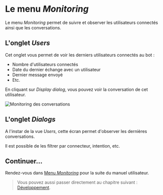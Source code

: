 # Le menu _Monitoring_

Le menu _Monitoring_ permet de suivre et observer les utilisateurs connectés ainsi que les conversations.
 
## L'onglet _Users_

Cet onglet vous permet de voir les derniers utilisateurs connectés au bot :

* Nombre d'utilisateurs connectés
* Date du dernier échange avec un utilisateur
* Dernier message envoyé
* Etc.

En cliquant sur _Display dialog_, vous pouvez voir la conversation de cet utilisateur. 

![Monitoring des conversations](../../img/monitoring.png "Monitoring des conversations")

## L'onglet _Dialogs_

A l'instar de la vue _Users_, cette écran permet d'observer les dernières conversations.

Il est possible de les filtrer par connecteur, intention, etc.

## Continuer...

Rendez-vous dans [Menu _Monitoring_](monitoring.md) pour la suite du manuel utilisateur. 

> Vous pouvez aussi passer directement au chapitre suivant : [Développement](../dev/bot-api.md). 
